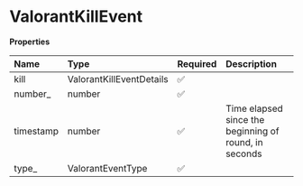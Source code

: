 # ValorantKillEvent

**Properties**

| Name      | Type                     | Required | Description                                           |
| :-------- | :----------------------- | :------- | :---------------------------------------------------- |
| kill      | ValorantKillEventDetails | ✅       |                                                       |
| number\_  | number                   | ✅       |                                                       |
| timestamp | number                   | ✅       | Time elapsed since the beginning of round, in seconds |
| type\_    | ValorantEventType        | ✅       |                                                       |
